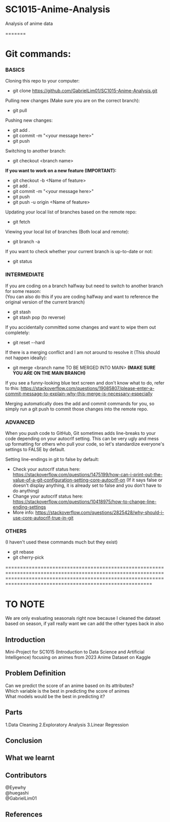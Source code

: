 # SC1015-Anime-Analysis
Analysis of anime data

=======

# Git commands:
### BASICS
Cloning this repo to your computer:
* git clone https://github.com/GabrielLim01/SC1015-Anime-Analysis.git

Pulling new changes (Make sure you are on the correct branch):

* git pull

Pushing new changes:

* git add .
* git commit -m "\<your message here>"
* git push

Switching to another branch:

* git checkout \<branch name>

**If you want to work on a new feature (IMPORTANT):**

* git checkout -b \<Name of feature>
* git add .
* git commit -m "\<your message here>"
* git push
* git push -u origin \<Name of feature>

Updating your local list of branches based on the remote repo:

* git fetch

Viewing your local list of branches (Both local and remote):

* git branch -a

If you want to check whether your current branch is up-to-date or not:
* git status

### INTERMEDIATE
If you are coding on a branch halfway but need to switch to another branch for some reason:<br />
(You can also do this if you are coding halfway and want to reference the original version of the current branch)
* git stash
* git stash pop (to reverse)

If you accidentally committed some changes and want to wipe them out completely:

* git reset --hard

If there is a merging conflict and I am not around to resolve it (This should not happen ideally):

* git merge \<branch name TO BE MERGED INTO MAIN> **(MAKE SURE YOU ARE ON THE MAIN BRANCH)**

If you see a funny-looking blue text screen and don't know what to do, refer to this: https://stackoverflow.com/questions/19085807/please-enter-a-commit-message-to-explain-why-this-merge-is-necessary-especially

Merging automatically does the add and commit commands for you, so simply run a git push to commit those changes into the remote repo.

### ADVANCED
When you push code to GitHub, Git sometimes adds line-breaks to your code depending on your autocrlf setting. This can be very ugly and mess up formatting for others who pull your code, so let's standardize everyone's settings to FALSE by default.

Setting line-endings in git to false by default:
* Check your autocrlf status here: https://stackoverflow.com/questions/1475199/how-can-i-print-out-the-value-of-a-git-configuration-setting-core-autocrlf-on
(If it says false or doesn't display anything, it is already set to false and you don't have to do anything)
* Change your autocrlf status here: https://stackoverflow.com/questions/10418975/how-to-change-line-ending-settings
* More info: https://stackoverflow.com/questions/2825428/why-should-i-use-core-autocrlf-true-in-git

### OTHERS

(I haven't used these commands much but they exist)
- git rebase
- git cherry-pick

====================================================================================================================================================================================================================

# TO NOTE
We are only evaluating seasonals right now because I cleaned the dataset based on season, if yall really want we can add the other types back in also

## Introduction
Mini-Project for SC1015 (Introduction to Data Science and Artificial Intelligence) focusing on animes from 2023 Anime Dataset on Kaggle

## Problem Definition
Can we predict the score of an anime based on its attributes? \
Which variable is the best in predicting the score of animes\
What models would be the best in predicting it? 

## Parts
  1.Data Cleaning
  2.Exploratory Analysis
  3.Linear Regression


## Conclusion

## What we learnt

## Contributors
@Eyewhy\
@huegashi\
@GabrielLim01


## References
